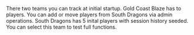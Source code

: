 There two teams you can track at initial startup.
Gold Coast Blaze has to players. You can add or move players from South Dragons via admin operations.
South Dragons has 5 inital players with session history seeded. You can select this team to test full functions.
